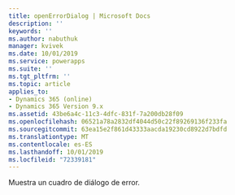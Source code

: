 ```yaml
---
title: openErrorDialog | Microsoft Docs
description: ''
keywords: ''
ms.author: nabuthuk
manager: kvivek
ms.date: 10/01/2019
ms.service: powerapps
ms.suite: ''
ms.tgt_pltfrm: ''
ms.topic: article
applies_to:
- Dynamics 365 (online)
- Dynamics 365 Version 9.x
ms.assetid: 43be6a4c-11c3-4dfc-831f-7a200db28f09
ms.openlocfilehash: 06521a78a2832df4044d50c22f89269136f233fa
ms.sourcegitcommit: 63ea15e2f861d43333aacda19230cd8922d7bdfd
ms.translationtype: MT
ms.contentlocale: es-ES
ms.lasthandoff: 10/01/2019
ms.locfileid: "72339181"
---
```

Muestra un cuadro de diálogo de error.
